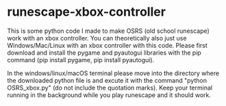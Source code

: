 # runescape-xbox-controller
This is some python code I made to make OSRS (old school runescape) work with an xbox controller. You can theoretically also just use Windows/Mac/Linux with an xbox controller with this code. Please first download and install the pygame and pyautogui libraries with the pip command (pip install pygame, pip install pyautogui). 

In the windows/linux/macOS terminal please move into the directory where the downloaded python file is and excute it with the command "python OSRS_xbox.py" (do not include the quotation marks). Keep your terminal running in the background while you play runescape and it should work. 
